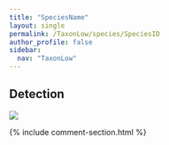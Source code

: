 ```yaml
---
title: "SpeciesName"
layout: single
permalink: /TaxonLow/species/SpeciesID
author_profile: false
sidebar:
  nav: "TaxonLow"
---
```


<h2>Detection</h2>

<img src="https://beallen.github.io/DevelopmentWebsite/assets/images/TaxonLow/SpeciesID/det.jpg">

{% include comment-section.html %}
